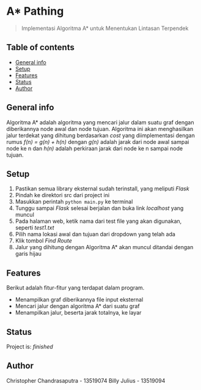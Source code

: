 # A* Pathing
> Implementasi Algoritma A* untuk Menentukan Lintasan Terpendek

## Table of contents
* [General info](#general-info)
* [Setup](#setup)
* [Features](#features)
* [Status](#status)
* [Author](#author)

## General info
Algoritma A* adalah algoritma yang mencari jalur dalam suatu graf dengan diberikannya node awal dan node tujuan. Algoritma ini akan menghasilkan jalur terdekat yang dihitung berdasarkan _cost_ yang diimplementasi dengan rumus _f(n) = g(n) + h(n)_ dengan _g(n)_ adalah jarak dari node awal sampai node ke n dan _h(n)_ adalah perkiraan jarak dari node ke n sampai node tujuan.

## Setup
1. Pastikan semua library eksternal sudah terinstall, yang meliputi _Flask_
2. Pindah ke direktori src dari project ini
3. Masukkan perintah <code>python main.py</code> ke terminal
4. Tunggu sampai _Flask_ selesai berjalan dan buka link _localhost_ yang muncul
5. Pada halaman web, ketik nama dari test file yang akan digunakan, seperti _test1.txt_
6. Pilih nama lokasi awal dan tujuan dari dropdown yang telah ada
7. Klik tombol _Find Route_
8. Jalur yang dihitung dengan Algoritma A* akan muncul ditandai dengan garis hijau

## Features
Berikut adalah fitur-fitur yang terdapat dalam program.
* Menampilkan graf diberikannya file input eksternal
* Mencari jalur dengan algoritma A* dari suatu graf
* Menampilkan jalur, beserta jarak totalnya, ke layar

## Status
Project is: _finished_

## Author
Christopher Chandrasaputra - 13519074
Billy Julius - 13519094

